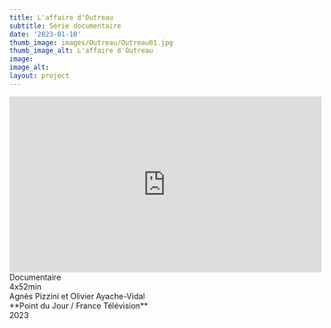 ```yaml
---
title: L'affaire d'Outreau
subtitle: Série documentaire
date: '2023-01-10'
thumb_image: images/Outreau/Outreau01.jpg
thumb_image_alt: L'affaire d'Outreau
image: 
image_alt: 
layout: project
---
```


<iframe width="560" height="315" src="https://www.youtube.com/embed/Iak2oMsEId0?controls=0" title="YouTube video player" frameborder="0" allow="accelerometer; autoplay; clipboard-write; encrypted-media; gyroscope; picture-in-picture; web-share" allowfullscreen></iframe>
<br>
Documentaire <br>
4x52min <br>
Agnès Pizzini et Olivier Ayache-Vidal <br>
**Point du Jour / France Télévision** <br>
2023 <br> 